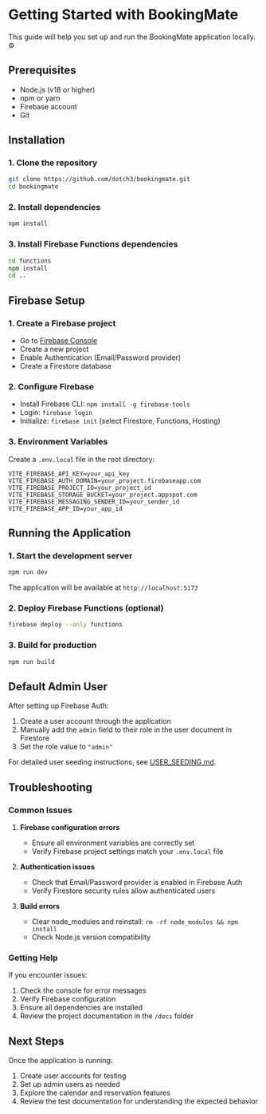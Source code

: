 # Getting Started with BookingMate

This guide will help you set up and run the BookingMate application locally. ⚙️

## Prerequisites

- Node.js (v18 or higher)
- npm or yarn
- Firebase account
- Git

## Installation

### 1. Clone the repository
```bash
git clone https://github.com/dotch3/bookingmate.git
cd bookingmate
```

### 2. Install dependencies
```bash
npm install
```

### 3. Install Firebase Functions dependencies
```bash
cd functions
npm install
cd ..
```

## Firebase Setup

### 1. Create a Firebase project
- Go to [Firebase Console](https://console.firebase.google.com/)
- Create a new project
- Enable Authentication (Email/Password provider)
- Create a Firestore database

### 2. Configure Firebase
- Install Firebase CLI: `npm install -g firebase-tools`
- Login: `firebase login`
- Initialize: `firebase init` (select Firestore, Functions, Hosting)

### 3. Environment Variables
Create a `.env.local` file in the root directory:
```env
VITE_FIREBASE_API_KEY=your_api_key
VITE_FIREBASE_AUTH_DOMAIN=your_project.firebaseapp.com
VITE_FIREBASE_PROJECT_ID=your_project_id
VITE_FIREBASE_STORAGE_BUCKET=your_project.appspot.com
VITE_FIREBASE_MESSAGING_SENDER_ID=your_sender_id
VITE_FIREBASE_APP_ID=your_app_id
```

## Running the Application

### 1. Start the development server
```bash
npm run dev
```

The application will be available at `http://localhost:5173`

### 2. Deploy Firebase Functions (optional)
```bash
firebase deploy --only functions
```

### 3. Build for production
```bash
npm run build
```

## Default Admin User

After setting up Firebase Auth:
1. Create a user account through the application
2. Manually add the `admin` field to their role in the user document in Firestore
3. Set the role value to `"admin"`

For detailed user seeding instructions, see [USER_SEEDING.md](../USER_SEEDING.md).

## Troubleshooting

### Common Issues

1. **Firebase configuration errors**
   - Ensure all environment variables are correctly set
   - Verify Firebase project settings match your `.env.local` file

2. **Authentication issues**
   - Check that Email/Password provider is enabled in Firebase Auth
   - Verify Firestore security rules allow authenticated users

3. **Build errors**
   - Clear node_modules and reinstall: `rm -rf node_modules && npm install`
   - Check Node.js version compatibility

### Getting Help

If you encounter issues:
1. Check the console for error messages
2. Verify Firebase configuration
3. Ensure all dependencies are installed
4. Review the project documentation in the `/docs` folder

## Next Steps

Once the application is running:
1. Create user accounts for testing
2. Set up admin users as needed
3. Explore the calendar and reservation features
4. Review the test documentation for understanding the expected behavior